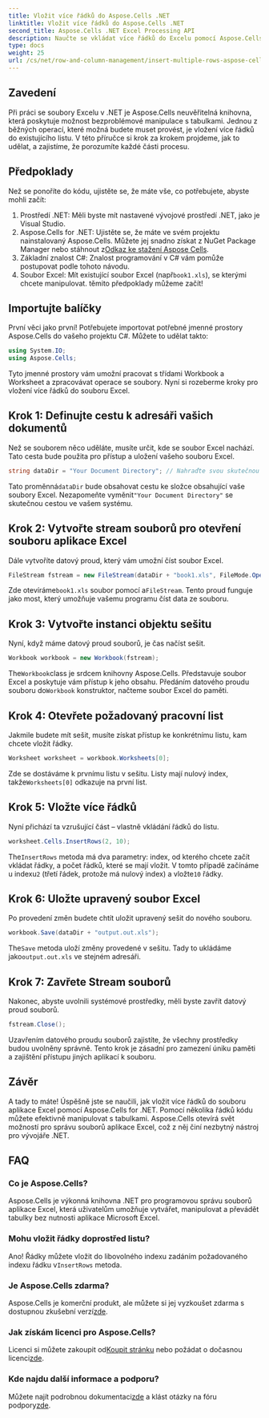 ```yaml
---
title: Vložit více řádků do Aspose.Cells .NET
linktitle: Vložit více řádků do Aspose.Cells .NET
second_title: Aspose.Cells .NET Excel Processing API
description: Naučte se vkládat více řádků do Excelu pomocí Aspose.Cells for .NET. Postupujte podle našeho podrobného návodu pro bezproblémovou manipulaci s daty.
type: docs
weight: 25
url: /cs/net/row-and-column-management/insert-multiple-rows-aspose-cells/
---
```

## Zavedení
Při práci se soubory Excelu v .NET je Aspose.Cells neuvěřitelná knihovna, která poskytuje možnost bezproblémové manipulace s tabulkami. Jednou z běžných operací, které možná budete muset provést, je vložení více řádků do existujícího listu. V této příručce si krok za krokem projdeme, jak to udělat, a zajistíme, že porozumíte každé části procesu.
## Předpoklady
Než se ponoříte do kódu, ujistěte se, že máte vše, co potřebujete, abyste mohli začít:
1. Prostředí .NET: Měli byste mít nastavené vývojové prostředí .NET, jako je Visual Studio.
2.  Aspose.Cells for .NET: Ujistěte se, že máte ve svém projektu nainstalovaný Aspose.Cells. Můžete jej snadno získat z NuGet Package Manager nebo stáhnout z[Odkaz ke stažení Aspose Cells](https://releases.aspose.com/cells/net/).
3. Základní znalost C#: Znalost programování v C# vám pomůže postupovat podle tohoto návodu.
4.  Soubor Excel: Mít existující soubor Excel (např`book1.xls`), se kterými chcete manipulovat. 
těmito předpoklady můžeme začít!
## Importujte balíčky
První věci jako první! Potřebujete importovat potřebné jmenné prostory Aspose.Cells do vašeho projektu C#. Můžete to udělat takto:
```csharp
using System.IO;
using Aspose.Cells;
```
Tyto jmenné prostory vám umožní pracovat s třídami Workbook a Worksheet a zpracovávat operace se soubory. Nyní si rozeberme kroky pro vložení více řádků do souboru Excel.
## Krok 1: Definujte cestu k adresáři vašich dokumentů
Než se souborem něco uděláte, musíte určit, kde se soubor Excel nachází. Tato cesta bude použita pro přístup a uložení vašeho souboru Excel.
```csharp
string dataDir = "Your Document Directory"; // Nahraďte svou skutečnou cestou
```
 Tato proměnná`dataDir` bude obsahovat cestu ke složce obsahující vaše soubory Excel. Nezapomeňte vyměnit`"Your Document Directory"` se skutečnou cestou ve vašem systému.
## Krok 2: Vytvořte stream souborů pro otevření souboru aplikace Excel
Dále vytvoříte datový proud, který vám umožní číst soubor Excel.
```csharp
FileStream fstream = new FileStream(dataDir + "book1.xls", FileMode.Open);
```
 Zde otevíráme`book1.xls` soubor pomocí a`FileStream`. Tento proud funguje jako most, který umožňuje vašemu programu číst data ze souboru.
## Krok 3: Vytvořte instanci objektu sešitu
Nyní, když máme datový proud souborů, je čas načíst sešit.
```csharp
Workbook workbook = new Workbook(fstream);
```
 The`Workbook`class je srdcem knihovny Aspose.Cells. Představuje soubor Excel a poskytuje vám přístup k jeho obsahu. Předáním datového proudu souboru do`Workbook` konstruktor, načteme soubor Excel do paměti.
## Krok 4: Otevřete požadovaný pracovní list
Jakmile budete mít sešit, musíte získat přístup ke konkrétnímu listu, kam chcete vložit řádky.
```csharp
Worksheet worksheet = workbook.Worksheets[0];
```
 Zde se dostáváme k prvnímu listu v sešitu. Listy mají nulový index, takže`Worksheets[0]` odkazuje na první list.
## Krok 5: Vložte více řádků
Nyní přichází ta vzrušující část – vlastně vkládání řádků do listu.
```csharp
worksheet.Cells.InsertRows(2, 10);
```
 The`InsertRows` metoda má dva parametry: index, od kterého chcete začít vkládat řádky, a počet řádků, které se mají vložit. V tomto případě začínáme u indexu`2` (třetí řádek, protože má nulový index) a vložte`10` řádky.
## Krok 6: Uložte upravený soubor Excel
Po provedení změn budete chtít uložit upravený sešit do nového souboru.
```csharp
workbook.Save(dataDir + "output.out.xls");
```
 The`Save` metoda uloží změny provedené v sešitu. Tady to ukládáme jako`output.out.xls` ve stejném adresáři. 
## Krok 7: Zavřete Stream souborů
Nakonec, abyste uvolnili systémové prostředky, měli byste zavřít datový proud souborů.
```csharp
fstream.Close();
```
Uzavřením datového proudu souborů zajistíte, že všechny prostředky budou uvolněny správně. Tento krok je zásadní pro zamezení úniku paměti a zajištění přístupu jiných aplikací k souboru.
## Závěr
A tady to máte! Úspěšně jste se naučili, jak vložit více řádků do souboru aplikace Excel pomocí Aspose.Cells for .NET. Pomocí několika řádků kódu můžete efektivně manipulovat s tabulkami. Aspose.Cells otevírá svět možností pro správu souborů aplikace Excel, což z něj činí nezbytný nástroj pro vývojáře .NET.
## FAQ
### Co je Aspose.Cells?
Aspose.Cells je výkonná knihovna .NET pro programovou správu souborů aplikace Excel, která uživatelům umožňuje vytvářet, manipulovat a převádět tabulky bez nutnosti aplikace Microsoft Excel.
### Mohu vložit řádky doprostřed listu?
 Ano! Řádky můžete vložit do libovolného indexu zadáním požadovaného indexu řádku v`InsertRows` metoda.
### Je Aspose.Cells zdarma?
Aspose.Cells je komerční produkt, ale můžete si jej vyzkoušet zdarma s dostupnou zkušební verzí[zde](https://releases.aspose.com/).
### Jak získám licenci pro Aspose.Cells?
 Licenci si můžete zakoupit od[Koupit stránku](https://purchase.aspose.com/buy) nebo požádat o dočasnou licenci[zde](https://purchase.aspose.com/temporary-license/).
### Kde najdu další informace a podporu?
 Můžete najít podrobnou dokumentaci[zde](https://reference.aspose.com/cells/net/) a klást otázky na fóru podpory[zde](https://forum.aspose.com/c/cells/9).